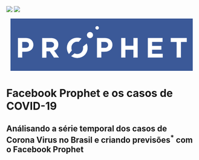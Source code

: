 <a href="https://www.linkedin.com/in/aureliowozhiak/">![](https://img.shields.io/badge/LinkedIn-0077B5?style=for-the-badge&logo=linkedin&logoColor=white)</a>
<a href="https://github.com/aureliowozhiak">![](https://img.shields.io/badge/GitHub-100000?style=for-the-badge&logo=github&logoColor=white)</a>

<p align="center"><img src="images/prophet_logo.png" /></p>

# Facebook Prophet e os casos de COVID-19

## Análisando a série temporal dos casos de Corona Virus no Brasil e criando previsões<sup>*</sup> com o Facebook Prophet

